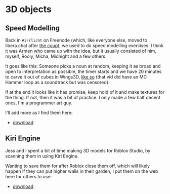 # 3D objects

## Speed Modelling

Back in `#irrlicht` on Freenode (which, like everyone else, moved to libera.chat
after [the coup](https://matt-rickard.com/the-fall-of-freenode)), we used to do
speed modelling exercises. I think it was Armen who came up with the idea, but
it usually consisted of him, myself, Rooly, Micha, Midnight and a few others.

It goes like this: Someone picks a noun at random, keeping it as broad and open
to interpretation as possible, the timer starts and we have 20 minutes to carve
it out of cubes in Wings3D, [like so](https://youtu.be/VXSu4dI-R3g) (that vid
did have an MC Hammer loop as a soundtrack but was censored).

If at the end it looks like it has promise, keep hold of it and make textures
for the thing. If not, then it was a bit of practice. I only made a few half
decent ones, I'm a programmer art guy.

I'll add more as I find them here:

* [download](https://archive.org/details/gd_3D_models)

## Kiri Engine

Jess and I spent a bit of time making 3D models for Roblox Studio, by scanning
them in using Kiri Engine.

Wanting to save them for after Roblox close them off, which will likely happen
if they can put higher walls in their garden, I put them on the web here for
others to use:

* [download](https://archive.org/details/gd_3D)
